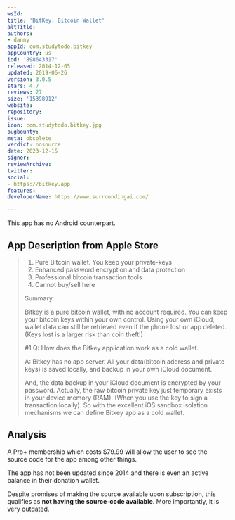 ```yaml
---
wsId: 
title: 'BitKey: Bitcoin Wallet'
altTitle: 
authors:
- danny
appId: com.studytodo.bitkey
appCountry: us
idd: '898643317'
released: 2014-12-05
updated: 2019-06-26
version: 3.0.5
stars: 4.7
reviews: 27
size: '15398912'
website: 
repository: 
issue: 
icon: com.studytodo.bitkey.jpg
bugbounty: 
meta: obsolete
verdict: nosource
date: 2023-12-15
signer: 
reviewArchive: 
twitter: 
social:
- https://bitkey.app
features: 
developerName: https://www.surroundingai.com/

---
```


This app has no Android counterpart.

## App Description from Apple Store

> 1. Pure Bitcoin wallet. You keep your private-keys
> 2. Enhanced password encryption and data protection
> 3. Professional bitcoin transaction tools
> 4. Cannot buy/sell here
>
> Summary:
>
> Bitkey is a pure bitcoin wallet, with no account required. You can keep your bitcoin keys within your own control. Using your own iCloud, wallet data can still be retrieved even if the phone lost or app deleted. (Keys lost is a larger risk than coin theft!)
>
> #1 Q: How does the Bitkey application work as a cold wallet.
>
> A: Bitkey has no app server. All your data(bitcoin address and private keys) is saved locally, and backup in your own iCloud document.
>
> And, the data backup in your iCloud document is encrypted by your password. Actually, the raw bitcoin private key just temporary exists in your device memory (RAM). (When you use the key to sign a transaction locally). So with the excellent iOS sandbox isolation mechanisms we can define Bitkey app as a cold wallet.

## Analysis 

A Pro+ membership which costs $79.99 will allow the user to see the source code for the app among other things.

The app has not been updated since 2014 and there is even an active balance in their donation wallet. 

Despite promises of making the source available upon subscription, this qualifies as **not having the source-code available**. More importantly, it is very outdated.

